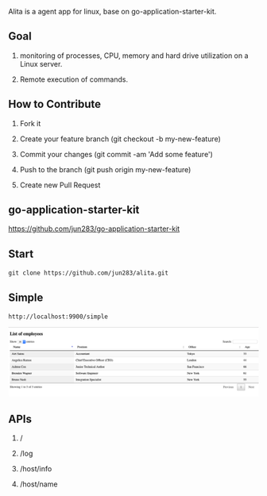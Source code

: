 Alita is a agent app for linux, base on go-application-starter-kit.

## Goal

1. monitoring of processes, CPU, memory and hard drive utilization on a Linux server.

2. Remote execution of commands.

## How to Contribute

1. Fork it

2. Create your feature branch (git checkout -b my-new-feature)

3. Commit your changes (git commit -am 'Add some feature')

4. Push to the branch (git push origin my-new-feature)

5. Create new Pull Request

## go-application-starter-kit

 https://github.com/jun283/go-application-starter-kit


## Start

    git clone https://github.com/jun283/alita.git

## Simple

    http://localhost:9900/simple

![Simple](simple.png)

## APIs

1. /

2. /log

3. /host/info

4. /host/name

